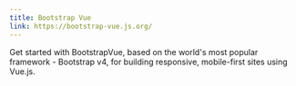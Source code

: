 ```yaml
---
title: Bootstrap Vue
link: https://bootstrap-vue.js.org/
---
```

Get started with BootstrapVue, based on the world's most popular framework - Bootstrap v4, for building responsive, mobile-first sites using Vue.js.